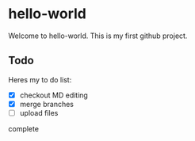 # hello-world
Welcome to hello-world.  This is my first github project.

## Todo
Heres my to do list:

 * [x] checkout MD editing
 * [x] merge branches
 * [ ] upload files

complete
